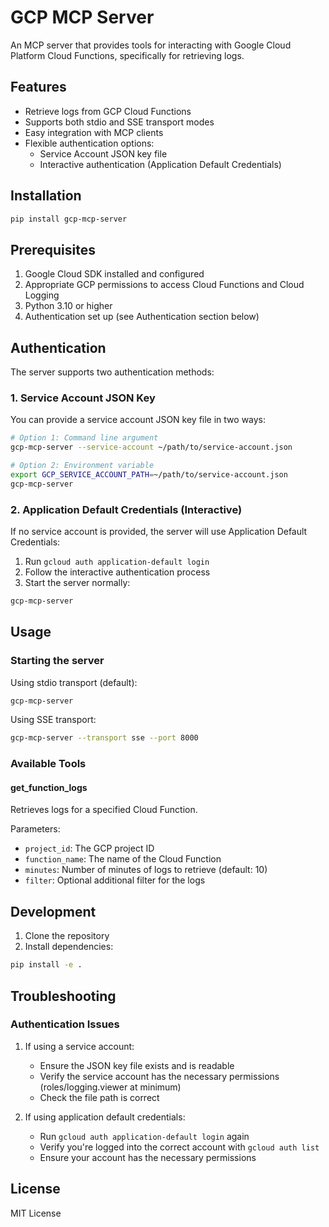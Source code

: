 # GCP MCP Server

An MCP server that provides tools for interacting with Google Cloud Platform Cloud Functions, specifically for retrieving logs.

## Features

- Retrieve logs from GCP Cloud Functions
- Supports both stdio and SSE transport modes
- Easy integration with MCP clients
- Flexible authentication options:
  - Service Account JSON key file
  - Interactive authentication (Application Default Credentials)

## Installation

```bash
pip install gcp-mcp-server
```

## Prerequisites

1. Google Cloud SDK installed and configured
2. Appropriate GCP permissions to access Cloud Functions and Cloud Logging
3. Python 3.10 or higher
4. Authentication set up (see Authentication section below)

## Authentication

The server supports two authentication methods:

### 1. Service Account JSON Key

You can provide a service account JSON key file in two ways:
```bash
# Option 1: Command line argument
gcp-mcp-server --service-account ~/path/to/service-account.json

# Option 2: Environment variable
export GCP_SERVICE_ACCOUNT_PATH=~/path/to/service-account.json
gcp-mcp-server
```

### 2. Application Default Credentials (Interactive)

If no service account is provided, the server will use Application Default Credentials:
1. Run `gcloud auth application-default login`
2. Follow the interactive authentication process
3. Start the server normally:
```bash
gcp-mcp-server
```

## Usage

### Starting the server

Using stdio transport (default):
```bash
gcp-mcp-server
```

Using SSE transport:
```bash
gcp-mcp-server --transport sse --port 8000
```

### Available Tools

#### get_function_logs

Retrieves logs for a specified Cloud Function.

Parameters:
- `project_id`: The GCP project ID
- `function_name`: The name of the Cloud Function
- `minutes`: Number of minutes of logs to retrieve (default: 10)
- `filter`: Optional additional filter for the logs

## Development

1. Clone the repository
2. Install dependencies:
```bash
pip install -e .
```

## Troubleshooting

### Authentication Issues

1. If using a service account:
   - Ensure the JSON key file exists and is readable
   - Verify the service account has the necessary permissions (roles/logging.viewer at minimum)
   - Check the file path is correct

2. If using application default credentials:
   - Run `gcloud auth application-default login` again
   - Verify you're logged into the correct account with `gcloud auth list`
   - Ensure your account has the necessary permissions

## License

MIT License
